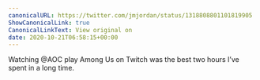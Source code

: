 ```yaml
---
canonicalURL: https://twitter.com/jmjordan/status/1318808801101819905
ShowCanonicalLink: true
CanonicalLinkText: View original on
date: 2020-10-21T06:58:15+00:00
---
```

Watching @AOC play Among Us on Twitch was the best two hours I’ve spent in a long time.